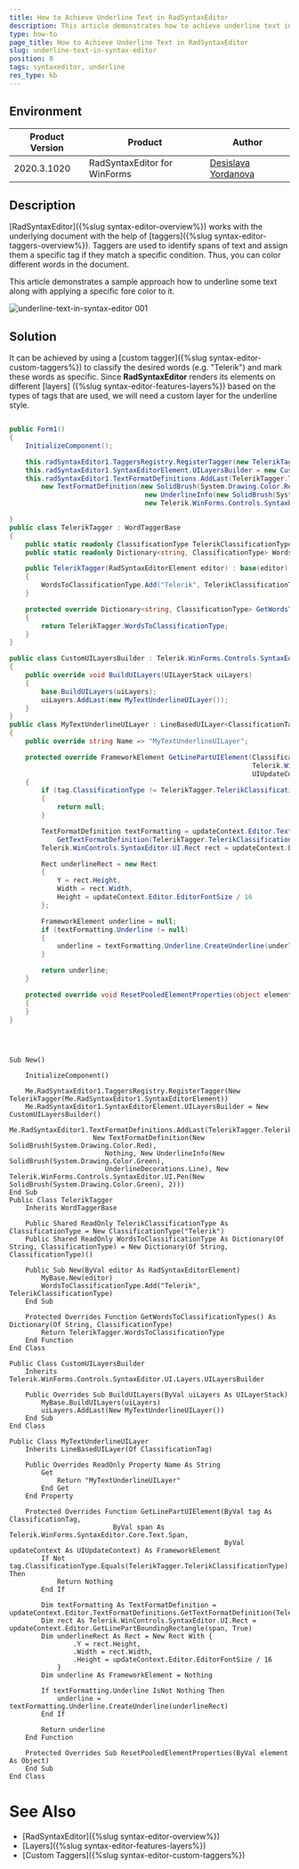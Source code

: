 ```yaml
---
title: How to Achieve Underline Text in RadSyntaxEditor  
description: This article demonstrates how to achieve underline text in RadSyntaxEditor
type: how-to
page_title: How to Achieve Underline Text in RadSyntaxEditor      
slug: underline-text-in-syntax-editor
position: 0
tags: syntaxeditor, underline
res_type: kb
---
```


## Environment
 
|Product Version|Product|Author|
|----|----|----|
|2020.3.1020|RadSyntaxEditor for WinForms|[Desislava Yordanova](https://www.telerik.com/blogs/author/desislava-yordanova)|
 
## Description

[RadSyntaxEditor]({%slug syntax-editor-overview%}) works with the underlying document with the help of [taggers]({%slug syntax-editor-taggers-overview%}). Taggers are used to identify spans of text and assign them a specific tag if they match a specific condition. Thus, you can color different words in the document.

This article demonstrates a sample approach how to underline some text along with applying a specific fore color to it.   

![underline-text-in-syntax-editor 001](images/underline-text-in-syntax-editor001.png)

## Solution 
 
It can be achieved by using a [custom tagger]({%slug syntax-editor-custom-taggers%}) to classify the desired words (e.g. "Telerik") and mark these words as specific. Since **RadSyntaxEditor** renders its elements on different [layers] ({%slug syntax-editor-features-layers%}) based on the types of tags that are used, we will need a custom layer for the underline style.
 

````C#

public Form1()
{
    InitializeComponent();

    this.radSyntaxEditor1.TaggersRegistry.RegisterTagger(new TelerikTagger(this.radSyntaxEditor1.SyntaxEditorElement));
    this.radSyntaxEditor1.SyntaxEditorElement.UILayersBuilder = new CustomUILayersBuilder();
    this.radSyntaxEditor1.TextFormatDefinitions.AddLast(TelerikTagger.TelerikClassificationType, 
        new TextFormatDefinition(new SolidBrush(System.Drawing.Color.Red), null,
                                  new UnderlineInfo(new SolidBrush(System.Drawing.Color.Green), UnderlineDecorations.Line),
                                  new Telerik.WinForms.Controls.SyntaxEditor.UI.Pen(new SolidBrush(System.Drawing.Color.Green), 2))); 

}
public class TelerikTagger : WordTaggerBase
{
    public static readonly ClassificationType TelerikClassificationType = new ClassificationType("Telerik");
    public static readonly Dictionary<string, ClassificationType> WordsToClassificationType = new Dictionary<string, ClassificationType>();

    public TelerikTagger(RadSyntaxEditorElement editor) : base(editor)
    {
        WordsToClassificationType.Add("Telerik", TelerikClassificationType);
    }

    protected override Dictionary<string, ClassificationType> GetWordsToClassificationTypes()
    {
        return TelerikTagger.WordsToClassificationType;
    }
}

public class CustomUILayersBuilder : Telerik.WinForms.Controls.SyntaxEditor.UI.Layers.UILayersBuilder
{
    public override void BuildUILayers(UILayerStack uiLayers)
    {
        base.BuildUILayers(uiLayers);
        uiLayers.AddLast(new MyTextUnderlineUILayer());
    }
}
public class MyTextUnderlineUILayer : LineBasedUILayer<ClassificationTag>
{
    public override string Name => "MyTextUnderlineUILayer";

    protected override FrameworkElement GetLinePartUIElement(ClassificationTag tag,
                                                             Telerik.WinForms.SyntaxEditor.Core.Text.Span span,
                                                             UIUpdateContext updateContext)
    {
        if (tag.ClassificationType != TelerikTagger.TelerikClassificationType)
        {
            return null;
        }

        TextFormatDefinition textFormatting = updateContext.Editor.TextFormatDefinitions.
            GetTextFormatDefinition(TelerikTagger.TelerikClassificationType);
        Telerik.WinControls.SyntaxEditor.UI.Rect rect = updateContext.Editor.GetLinePartBoundingRectangle(span, true);

        Rect underlineRect = new Rect
        {
            Y = rect.Height,
            Width = rect.Width,
            Height = updateContext.Editor.EditorFontSize / 16
        };

        FrameworkElement underline = null;
        if (textFormatting.Underline != null)
        {
            underline = textFormatting.Underline.CreateUnderline(underlineRect);
        }

        return underline;
    }

    protected override void ResetPooledElementProperties(object element)
    {
    }
} 
 
 
````
````VB.NET

Sub New()

    InitializeComponent()

    Me.RadSyntaxEditor1.TaggersRegistry.RegisterTagger(New TelerikTagger(Me.RadSyntaxEditor1.SyntaxEditorElement))
    Me.RadSyntaxEditor1.SyntaxEditorElement.UILayersBuilder = New CustomUILayersBuilder()
    Me.RadSyntaxEditor1.TextFormatDefinitions.AddLast(TelerikTagger.TelerikClassificationType,
                     New TextFormatDefinition(New SolidBrush(System.Drawing.Color.Red),
                        Nothing, New UnderlineInfo(New SolidBrush(System.Drawing.Color.Green),
                        UnderlineDecorations.Line), New Telerik.WinForms.Controls.SyntaxEditor.UI.Pen(New SolidBrush(System.Drawing.Color.Green), 2)))
End Sub
Public Class TelerikTagger
    Inherits WordTaggerBase

    Public Shared ReadOnly TelerikClassificationType As ClassificationType = New ClassificationType("Telerik")
    Public Shared ReadOnly WordsToClassificationType As Dictionary(Of String, ClassificationType) = New Dictionary(Of String, ClassificationType)()

    Public Sub New(ByVal editor As RadSyntaxEditorElement)
        MyBase.New(editor)
        WordsToClassificationType.Add("Telerik", TelerikClassificationType)
    End Sub

    Protected Overrides Function GetWordsToClassificationTypes() As Dictionary(Of String, ClassificationType)
        Return TelerikTagger.WordsToClassificationType
    End Function
End Class

Public Class CustomUILayersBuilder
    Inherits Telerik.WinForms.Controls.SyntaxEditor.UI.Layers.UILayersBuilder

    Public Overrides Sub BuildUILayers(ByVal uiLayers As UILayerStack)
        MyBase.BuildUILayers(uiLayers)
        uiLayers.AddLast(New MyTextUnderlineUILayer())
    End Sub
End Class

Public Class MyTextUnderlineUILayer
    Inherits LineBasedUILayer(Of ClassificationTag)

    Public Overrides ReadOnly Property Name As String
        Get
            Return "MyTextUnderlineUILayer"
        End Get
    End Property

    Protected Overrides Function GetLinePartUIElement(ByVal tag As ClassificationTag,
                          ByVal span As Telerik.WinForms.SyntaxEditor.Core.Text.Span,
                                                      ByVal updateContext As UIUpdateContext) As FrameworkElement
        If Not tag.ClassificationType.Equals(TelerikTagger.TelerikClassificationType) Then
            Return Nothing
        End If

        Dim textFormatting As TextFormatDefinition = updateContext.Editor.TextFormatDefinitions.GetTextFormatDefinition(TelerikTagger.TelerikClassificationType)
        Dim rect As Telerik.WinControls.SyntaxEditor.UI.Rect = updateContext.Editor.GetLinePartBoundingRectangle(span, True)
        Dim underlineRect As Rect = New Rect With {
                .Y = rect.Height,
                .Width = rect.Width,
                .Height = updateContext.Editor.EditorFontSize / 16
            }
        Dim underline As FrameworkElement = Nothing

        If textFormatting.Underline IsNot Nothing Then
            underline = textFormatting.Underline.CreateUnderline(underlineRect)
        End If

        Return underline
    End Function

    Protected Overrides Sub ResetPooledElementProperties(ByVal element As Object)
    End Sub
End Class

```` 


# See Also

* [RadSyntaxEditor]({%slug syntax-editor-overview%})
* [Layers]({%slug syntax-editor-features-layers%})
* [Custom Taggers]({%slug syntax-editor-custom-taggers%})

